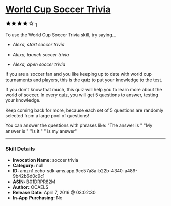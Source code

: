 # [World Cup Soccer Trivia](http://alexa.amazon.com/#skills/amzn1.echo-sdk-ams.app.9ce57a8a-b22b-4340-a489-9b42b6d0c9c1)
![4 stars](../../images/ic_star_black_18dp_1x.png)![4 stars](../../images/ic_star_black_18dp_1x.png)![4 stars](../../images/ic_star_black_18dp_1x.png)![4 stars](../../images/ic_star_black_18dp_1x.png)![4 stars](../../images/ic_star_border_black_18dp_1x.png) 1

To use the World Cup Soccer Trivia skill, try saying...

* *Alexa, start soccer trivia*

* *Alexa, launch soccer trivia*

* *Alexa, open soccer trivia*

If you are a soccer fan and you like keeping up to date with world cup tournaments and players, this is the quiz to put your knowledge to the test. 

If you don't know that much, this quiz will help you to learn more about the world of soccer. In every quiz, you will get 5 questions to answer, testing your knowledge. 

Keep coming back for more, because each set of 5 questions are randomly selected from a large pool of questions!

You can answer the questions with phrases like:
"The answer is <one>"
"My answer is <two>"
"Is it <three>"
"<four> is my answer"

***

### Skill Details

* **Invocation Name:** soccer trivia
* **Category:** null
* **ID:** amzn1.echo-sdk-ams.app.9ce57a8a-b22b-4340-a489-9b42b6d0c9c1
* **ASIN:** B01DRPR82M
* **Author:** OCAELS
* **Release Date:** April 7, 2016 @ 03:02:30
* **In-App Purchasing:** No
